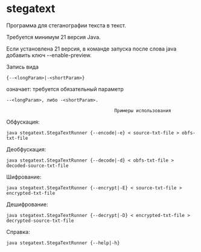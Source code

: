 # stegatext
Программа для стеганографии текста в текст.

Требуется минимум 21 версия Java.

Если установлена 21 версия, в команде запуска после слова java добавить ключ --enable-preview.

Запись вида

    {--<longParam>|-<shortParam>}

означает: требуется обязательный параметр 

    --<longParam>, либо -<shortParam>.

                                            Примеры использования

Обфускация:

    java stegatext.StegaTextRunner {--encode|-e} < source-txt-file > obfs-txt-file

Деобфускация:

    java stegatext.StegaTextRunner {--decode|-d} < obfs-txt-file > decoded-source-txt-file

Шифрование:

    java stegatext.StegaTextRunner {--encrypt|-E} < source-txt-file > encrypted-txt-file

Дешифрование:

    java stegatext.StegaTextRunner {--decrypt|-D} < encrypted-txt-file > decrypted-source-txt-file
Справка:

    java stegatext.StegaTextRunner {--help|-h}

